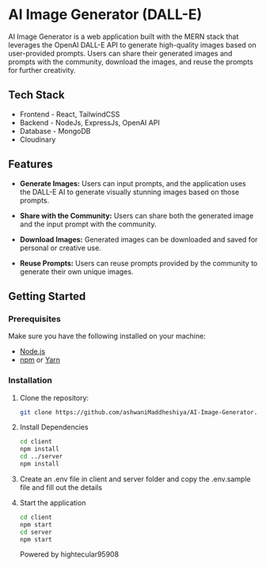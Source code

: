 # AI Image Generator (DALL-E)

AI Image Generator is a web application built with the MERN stack that leverages the OpenAI DALL-E API to generate high-quality images based on user-provided prompts. Users can share their generated images and prompts with the community, download the images, and reuse the prompts for further creativity.

## Tech Stack

 - Frontend - React, TailwindCSS
 - Backend - NodeJs, ExpressJs, OpenAI API
 - Database - MongoDB
 - Cloudinary

## Features

- **Generate Images:** Users can input prompts, and the application uses the DALL-E AI to generate visually stunning images based on those prompts.

- **Share with the Community:** Users can share both the generated image and the input prompt with the community.

- **Download Images:** Generated images can be downloaded and saved for personal or creative use.

- **Reuse Prompts:** Users can reuse prompts provided by the community to generate their own unique images.

## Getting Started

### Prerequisites

Make sure you have the following installed on your machine:

- [Node.js](https://nodejs.org/)
- [npm](https://www.npmjs.com/) or [Yarn](https://yarnpkg.com/)

### Installation

1. Clone the repository:

   ```bash
   git clone https://github.com/ashwaniMaddheshiya/AI-Image-Generator.git
   ```
2. Install Dependencies
   ```bash
   cd client
   npm install
   cd ../server
   npm install
   ```
3. Create an .env file in client and server folder and copy the .env.sample file and fill out the details
4. Start the application
   ```bash
   cd client
   npm start
   cd server
   npm start
   ```

   Powered by hightecular95908

   
